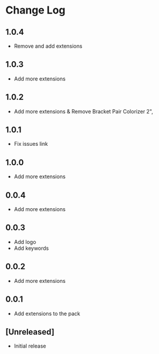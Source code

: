 # Change Log

## 1.0.4

- Remove and add extensions

## 1.0.3

- Add more extensions

## 1.0.2

- Add more extensions & Remove Bracket Pair Colorizer 2",

## 1.0.1

- Fix issues link

## 1.0.0

- Add more extensions

## 0.0.4

- Add more extensions

## 0.0.3

- Add logo
- Add keywords

## 0.0.2

- Add more extensions

## 0.0.1

- Add extensions to the pack

## [Unreleased]

- Initial release

